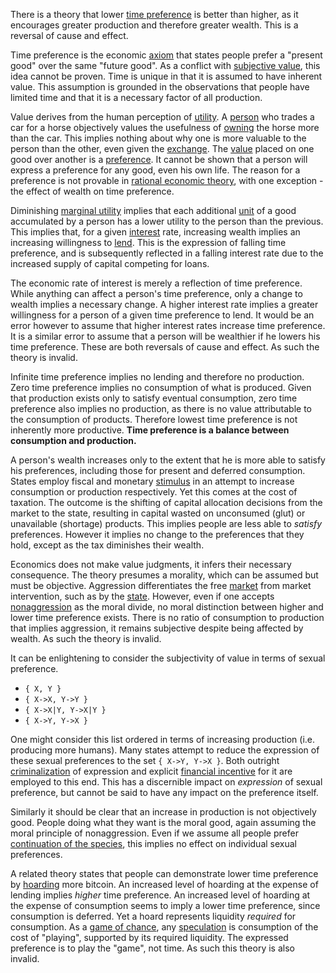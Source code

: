 There is a theory that lower [time preference](https://en.m.wikipedia.org/wiki/Time_preference) is better than higher, as it encourages greater production and therefore greater wealth. This is a reversal of cause and effect.

Time preference is the economic [axiom](https://en.m.wikipedia.org/wiki/Axiom) that states people prefer a "present good" over the same "future good". As a conflict with [subjective value](https://en.m.wikipedia.org/wiki/Subjective_theory_of_value), this idea cannot be proven. Time is unique in that it is assumed to have inherent value. This assumption is grounded in the observations that people have limited time and that it is a necessary factor of all production.

Value derives from the human perception of [utility](Glossary#utility). A [person](Glossary#person) who trades a car for a horse objectively values the usefulness of [owning](Glossary#owner) the horse more than the car. This implies nothing about why one is more valuable to the person than the other, even given the [exchange](Glossary#exchange). The [value](Glossary#value) placed on one good over another is a [preference](https://en.wikipedia.org/wiki/Preference#Economics). It cannot be shown that a person will express a preference for any good, even his own life. The reason for a preference is not provable in [rational economic theory](https://en.wikipedia.org/wiki/Catallactics), with one exception - the effect of wealth on time preference.

Diminishing [marginal utility](https://en.m.wikipedia.org/wiki/Marginal_utility) implies that each additional [unit](Glossary#unit) of a good accumulated by a person has a lower utility to the person than the previous. This implies that, for a given [interest](Glossary#interest) rate, increasing wealth implies an increasing willingness to [lend](Glossary#lend). This is the expression of falling time preference, and is subsequently reflected in a falling interest rate due to the increased supply of capital competing for loans.

The economic rate of interest is merely a reflection of time preference. While anything can affect a person's time preference, only a change to wealth implies a necessary change. A higher interest rate implies a greater willingness for a person of a given time preference to lend. It would be an error however to assume that higher interest rates increase time preference. It is a similar error to assume that a person will be wealthier if he lowers his time preference. These are both reversals of cause and effect. As such the theory is invalid.

Infinite time preference implies no lending and therefore no production. Zero time preference implies no consumption of what is produced. Given that production exists only to satisfy eventual consumption, zero time preference also implies no production, as there is no value attributable to the consumption of products. Therefore lowest time preference is not inherently more productive. **Time preference is a balance between consumption and production.**

A person's wealth increases only to the extent that he is more able to satisfy his preferences, including those for present and deferred consumption. States employ fiscal and monetary [stimulus](https://en.m.wikipedia.org/wiki/Stimulus_(economics)) in an attempt to increase consumption or production respectively. Yet this comes at the cost of taxation. The outcome is the shifting of capital allocation decisions from the market to the state, resulting in capital wasted on unconsumed (glut) or unavailable (shortage) products. This implies people are less able to *satisfy* preferences. However it implies no change to the preferences that they hold, except as the tax diminishes their wealth.

Economics does not make value judgments, it infers their necessary consequence. The theory presumes a morality, which can be assumed but must be objective. Aggression differentiates the free [market](Glossary#market) from market intervention, such as by the [state](Glossary#state). However, even if one accepts [nonaggression](https://en.m.wikipedia.org/wiki/Non-aggression_principle) as the moral divide, no moral distinction between higher and lower time preference exists. There is no ratio of consumption to production that implies aggression, it remains subjective despite being affected by wealth. As such the theory is invalid.

It can be enlightening to consider the subjectivity of value in terms of sexual preference.

* `{ X, Y }`
* `{ X->X, Y->Y }`
* `{ X->X|Y, Y->X|Y }`
* `{ X->Y, Y->X }`

One might consider this list ordered in terms of increasing production (i.e. producing more humans). Many states attempt to reduce the expression of these sexual preferences to the set `{ X->Y, Y->X }`. Both outright [criminalization](https://en.m.wikipedia.org/wiki/LGBT_rights_by_country_or_territory) of expression and explicit [financial incentive](https://en.m.wikipedia.org/wiki/Marriage_promotion) for it are employed to this end. This has a discernible impact on *expression* of sexual preference, but cannot be said to have any impact on the preference itself.

Similarly it should be clear that an increase in production is not objectively good. People doing what they want is the moral good, again assuming the moral principle of nonaggression. Even if we assume all people prefer [continuation of the species](https://futurism.com/in-order-to-ensure-human-survival-we-must-become-a-multi-planetary-species), this implies no effect on individual sexual preferences.

A related theory states that people can demonstrate lower time preference by [hoarding](Glossary#hoard) more bitcoin. An increased level of hoarding at the expense of lending implies *higher* time preference. An increased level of hoarding at the expense of consumption seems to imply a lower time preference, since consumption is deferred. Yet a hoard represents liquidity *required* for consumption. As a [game of chance](https://en.wikipedia.org/wiki/Game_of_chance), any [speculation](Glossary#speculation) is consumption of the cost of "playing", supported by its required liquidity. The expressed preference is to play the "game", not time. As such this theory is also invalid.